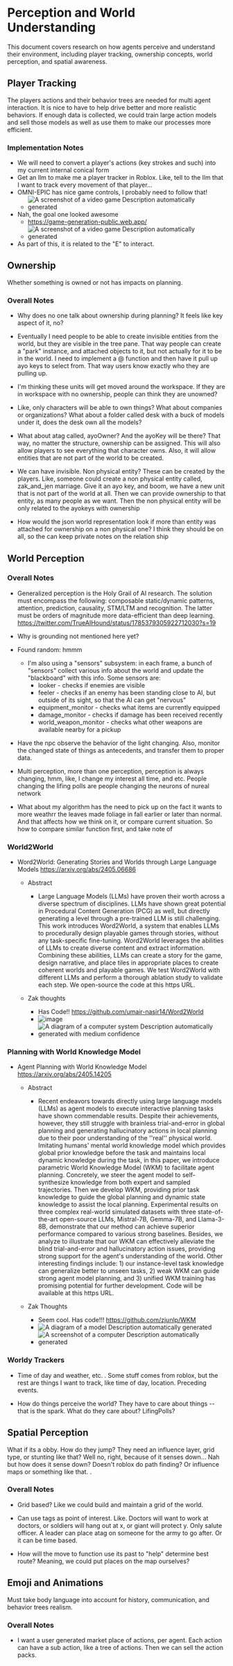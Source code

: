 # Perception and World Understanding

This document covers research on how agents perceive and understand their environment, including player tracking, ownership concepts, world perception, and spatial awareness.

## Player Tracking

The players actions and their behavior trees are needed for multi agent interaction. It is nice to have to help drive better and more realistic behaviors. If enough data is collected, we could train large action models and sell those models as well as use them to make our processes more efficient.

### Implementation Notes
- We will need to convert a player's actions (key strokes and such) into my current internal conical form
- Get an llm to make me a player tracker in Roblox. Like, tell to the llm that I want to track every movement of that player...
- OMNI-EPIC has nice game controls, I probably need to follow that!
  - ![A screenshot of a video game Description automatically generated](../../ZakResearchSurveyImages/media/image1.png)
- Nah, the goal one looked awesome
  - <https://game-generation-public.web.app/>
  - ![A screenshot of a video game Description automatically generated](../../ZakResearchSurveyImages/media/image2.png)
- As part of this, it is related to the "E" to interact.

## Ownership

Whether something is owned or not has impacts on planning.

### Overall Notes

- Why does no one talk about ownership during planning? It feels like key aspect of it, no?

- Eventually I need people to be able to create invisible entities from the world, but they are visible in the tree pane. That way people can create a "park" instance, and attached objects to it, but not actually for it to be in the world. I need to implement a @ function and then have it pull up ayo keys to select from. That way users know exactly who they are pulling up.

- I'm thinking these units will get moved around the workspace. If they are in workspace with no ownership, people can think they are unowned?

- Like, only characters will be able to own things? What about companies or organizations? What about a folder called desk with a buck of models under it, does the desk own all the models?

- What about atag called, ayoOwner? And the ayoKey will be there? That way, no matter the structure, ownership can be assigned. This will also allow players to see everything that character owns. Also, it will allow entities that are not part of the world to be created.

- We can have invisible. Non physical entity? These can be created by the players. Like, someone could create a non physical entity called, zak_and_jen marriage. Give it an ayo key, and boom, we have a new unit that is not part of the world at all. Then we can provide ownership to that entity, as many people as we want. Then the non physical entity will be only related to the ayokeys with ownership

- How would the json world representation look if more than entity was attached for ownership on a non physical one? I think they should be on all, so the can keep private notes on the relation ship

## World Perception

### Overall Notes

- Generalized perception is the Holy Grail of AI research. The solution must encompass the following: composable static/dynamic patterns, attention, prediction, causality, STM/LTM and recognition. The latter must be orders of magnitude more data-efficient than deep learning. <https://twitter.com/TrueAIHound/status/1785379305922712030?s=19>

- Why is grounding not mentioned here yet?

- Found random: hmmm
  - I'm also using a "sensors" subsystem: in each frame, a bunch of "sensors" collect various info about the world and update the "blackboard" with this info. Some sensors are:
    - looker - checks if enemies are visible
    - feeler - checks if an enemy has been standing close to AI, but outside of its sight, so that the AI can get "nervous"
    - equipment_monitor - checks what items are currently equipped
    - damage_monitor - checks if damage has been received recently
    - world_weapon_monitor - checks what other weapons are available nearby for a pickup

- Have the npc observe the behavior of the light changing. Also, monitor the changed state of things as antecedents, and transfer them to proper data.

- Multi perception, more than one perception, perception is always changing, hmm, like, I change my interest all time, and etc. People changing the lifing polls are people changing the neurons of nureal network

- What about my algorithm has the need to pick up on the fact it wants to more weathrr the leaves made foliage in fall earlier or later than normal. And that affects how we think on it, or compare current situation. So how to compare similar function first, and take note of

### World2World

- Word2World: Generating Stories and Worlds through Large Language Models <https://arxiv.org/abs/2405.06686>

  - Abstract
    - Large Language Models (LLMs) have proven their worth across a diverse spectrum of disciplines. LLMs have shown great potential in Procedural Content Generation (PCG) as well, but directly generating a level through a pre-trained LLM is still challenging. This work introduces Word2World, a system that enables LLMs to procedurally design playable games through stories, without any task-specific fine-tuning. Word2World leverages the abilities of LLMs to create diverse content and extract information. Combining these abilities, LLMs can create a story for the game, design narrative, and place tiles in appropriate places to create coherent worlds and playable games. We test Word2World with different LLMs and perform a thorough ablation study to validate each step. We open-source the code at this https URL.

  - Zak thoughts
    - Has Code!! <https://github.com/umair-nasir14/Word2World>
    - ![image](../../ZakResearchSurveyImages/media/image3.png)
    - ![A diagram of a computer system Description automatically generated with medium confidence](../../ZakResearchSurveyImages/media/image4.png)

### Planning with World Knowledge Model

- Agent Planning with World Knowledge Model <https://arxiv.org/abs/2405.14205>

  - Abstract
    - Recent endeavors towards directly using large language models (LLMs) as agent models to execute interactive planning tasks have shown commendable results. Despite their achievements, however, they still struggle with brainless trial-and-error in global planning and generating hallucinatory actions in local planning due to their poor understanding of the ''real'' physical world. Imitating humans' mental world knowledge model which provides global prior knowledge before the task and maintains local dynamic knowledge during the task, in this paper, we introduce parametric World Knowledge Model (WKM) to facilitate agent planning. Concretely, we steer the agent model to self-synthesize knowledge from both expert and sampled trajectories. Then we develop WKM, providing prior task knowledge to guide the global planning and dynamic state knowledge to assist the local planning. Experimental results on three complex real-world simulated datasets with three state-of-the-art open-source LLMs, Mistral-7B, Gemma-7B, and Llama-3-8B, demonstrate that our method can achieve superior performance compared to various strong baselines. Besides, we analyze to illustrate that our WKM can effectively alleviate the blind trial-and-error and hallucinatory action issues, providing strong support for the agent's understanding of the world. Other interesting findings include: 1) our instance-level task knowledge can generalize better to unseen tasks, 2) weak WKM can guide strong agent model planning, and 3) unified WKM training has promising potential for further development. Code will be available at this https URL.

  - Zak Thoughts
    - Seem cool. Has code!!! <https://github.com/zjunlp/WKM>
    - ![A diagram of a model Description automatically generated](../../ZakResearchSurveyImages/media/image5.tmp)
    - ![A screenshot of a computer Description automatically generated](../../ZakResearchSurveyImages/media/image6.tmp)

### Worldy Trackers

- Time of day and weather, etc. . Some stuff comes from roblox, but the rest are things I want to track, like time of day, location. Preceding events.

- How do things perceive the world? They have to care about things -- that is the spark. What do they care about? LifingPolls?

## Spatial Perception

What if its a obby. How do they jump? They need an influence layer, grid type, or stunting like that? Well no, right, because of it senses down... Nah but how does it sense down? Doesn't roblox do path finding? Or influence maps or something like that. .

### Overall Notes

- Grid based? Like we could build and maintain a grid of the world.

- Can use tags as point of interest. Like. Doctors will want to work at doctors, or soldiers will hang out at x, or giant will protect y. Only salute officer. A leader can place atag on someone for the army to go after. Or it can be time based.

- How will the move to function use its past to "help" determine best route? Meaning, we could put places on the map ourselves?

## Emoji and Animations

Must take body language into account for history, communication, and behavior trees realism.

### Overall Notes

- I want a user generated market place of actions, per agent. Each action can have a sub action, like a tree of actions. Then we can sell the action packs.